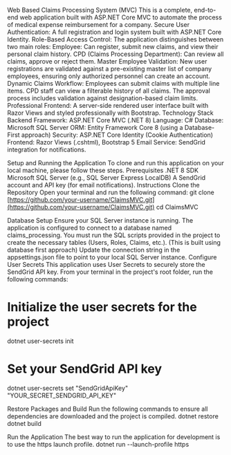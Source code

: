 Web Based Claims Processing System (MVC)
This is a complete, end-to-end web application built with ASP.NET Core MVC to automate the process of medical expense reimbursement for a company. 
Secure User Authentication: A full registration and login system built with ASP.NET Core Identity.
Role-Based Access Control: The application distinguishes between two main roles:
Employee: Can register, submit new claims, and view their personal claim history.
CPD (Claims Processing Department): Can review all claims, approve or reject them.
Master Employee Validation: New user registrations are validated against a pre-existing master list of company employees, ensuring only authorized personnel can create an account.
Dynamic Claims Workflow:
Employees can submit claims with multiple line items.
CPD staff can view a filterable history of all claims.
The approval process includes validation against designation-based claim limits.
Professional Frontend: A server-side rendered user interface built with Razor Views and styled professionally with Bootstrap.
Technology Stack
Backend Framework: ASP.NET Core MVC (.NET 8)
Language: C#
Database: Microsoft SQL Server
ORM: Entity Framework Core 8 (using a Database-First approach)
Security: ASP.NET Core Identity (Cookie Authentication)
Frontend: Razor Views (.cshtml), Bootstrap 5
Email Service: SendGrid integration for notifications.

Setup and Running the Application
To clone and run this application on your local machine, please follow these steps.
Prerequisites
.NET 8 SDK
Microsoft SQL Server (e.g., SQL Server Express LocalDB)
A SendGrid account and API key (for email notifications).
Instructions
Clone the Repository
Open your terminal and run the following command:
git clone [https://github.com/your-username/ClaimsMVC.git](https://github.com/your-username/ClaimsMVC.git)
cd ClaimsMVC


Database Setup
Ensure your SQL Server instance is running.
The application is configured to connect to a database named claims_processing. You must run the SQL scripts provided in the project to create the necessary tables (Users, Roles, Claims, etc.).
(This is built using database first approach)
Update the connection string in the appsettings.json file to point to your local SQL Server instance.
Configure User Secrets
This application uses User Secrets to securely store the SendGrid API key. From your terminal in the project's root folder, run the following commands:
# Initialize the user secrets for the project
dotnet user-secrets init

# Set your SendGrid API key
dotnet user-secrets set "SendGridApiKey" "YOUR_SECRET_SENDGRID_API_KEY"


Restore Packages and Build
Run the following commands to ensure all dependencies are downloaded and the project is compiled.
dotnet restore
dotnet build


Run the Application
The best way to run the application for development is to use the https launch profile.
dotnet run --launch-profile https


